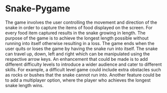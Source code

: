 # Snake-Pygame
The game involves the user controlling the movement and direction of the snake in order to capture the items of food displayed on the screen. For every food item captured results in the snake growing in length. The purpose of the game is to achieve the longest length possible without running into itself otherwise resulting in a loss.
The game ends when the user quits or loses the game by having the snake run into itself.
The snake can travel up, down, left and right which can be manipulated using the respective arrow keys.
An enhancement that could be made is to add different difficulty levels to introduce a wider audience and cater to different skills. For example, a difficult level game could include extra obstacles such as rocks or bushes that the snake cannot run into. Another feature could be to add a multiplayer option, where the player who achieves the longest snake length wins. 
